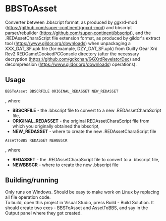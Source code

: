 # BBSToAsset

Converter between .bbscript format, as produced by ggxrd-mod (<https://github.com/super-continent/ggxrd-mod>) and bbscript parser/rebuilder (<https://github.com/super-continent/bbscript>), and the .REDAssetCharaScript file extension format, as produced by gildor's extract tool (<https://www.gildor.org/downloads>) when unpackaging a XXX_DAT_SF.upk file (for example, DZY_DAT_SF.upk) from Guilty Gear Xrd Rev2 REDGame\CookedPCConsole directory (after the necessary decryption (<https://github.com/gdkchan/GGXrdRevelatorDec>) and decompression (<https://www.gildor.org/downloads>) operations).

## Usage

```txt
BBSToAsset BBSCRFILE ORIGINAL_REDASSET NEW_REDASSET
```

, where

- **BBSCRFILE** - the .bbscript file to convert to a new .REDAssetCharaScript file,
- **ORIGINAL_REDASSET** - the original REDAssetCharaScript file from which you originally obtained the bbscript,
- **NEW_REDASSET** - where to create the new .REDAssetCharaScript file

```txt
AssetToBBS REDASSET NEWBBSCR
```

, where

- **REDASSET** - the .REDAssetCharaScript file to convert to a .bbscript file,
- **NEWBBSCR** - where to create the new .bbscript file

## Building/running

Only runs on Windows. Should be easy to make work on Linux by replacing all file operation code.  
To build, open this project in Visual Studio, press Build - Build Solution. It should create two exes - BBSToAsset and AssetToBBS, and say in the Output panel where they got created.

